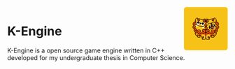 <img src="docs/img/logo.png" alt="BPM Game Engine Logo" align="right" width=100 />

# K-Engine

K-Engine is a open source game engine written in C++ developed for my undergraduate thesis in Computer Science.
